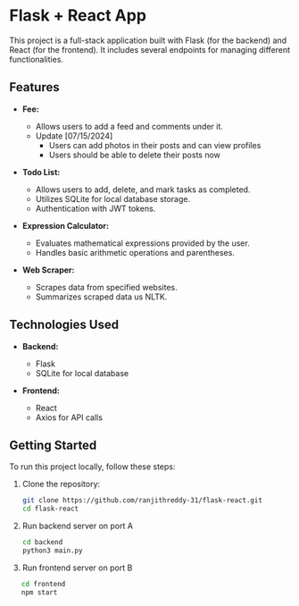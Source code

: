 # Flask + React App

This project is a full-stack application built with Flask (for the backend) and React (for the frontend). It includes several endpoints for managing different functionalities.

## Features
- **Fee:**
  - Allows users to add a feed and comments under it.
  - Update [07/15/2024]
    - Users can add photos in their posts and can view profiles
    - Users should be able to delete their posts now
    
- **Todo List:**
  - Allows users to add, delete, and mark tasks as completed.
  - Utilizes SQLite for local database storage.
  - Authentication with JWT tokens.

- **Expression Calculator:**
  - Evaluates mathematical expressions provided by the user.
  - Handles basic arithmetic operations and parentheses.

- **Web Scraper:**
  - Scrapes data from specified websites.
  - Summarizes scraped data us NLTK.

## Technologies Used

- **Backend:**
  - Flask
  - SQLite for local database

- **Frontend:**
  - React
  - Axios for API calls

## Getting Started

To run this project locally, follow these steps:

1. Clone the repository:
   ```bash
   git clone https://github.com/ranjithreddy-31/flask-react.git
   cd flask-react
2. Run backend server on port A
    ```bash
    cd backend
    python3 main.py
3. Run frontend server on port B
 ```bash
    cd frontend
    npm start
